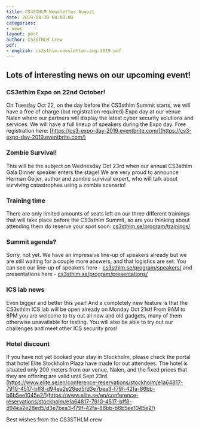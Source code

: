 ```yaml
---
title: CS3STHLM Newsletter August
date: 2019-08-30 04:00:00
categories:
- news
layout: post
author: CS3STHLM Crew
pdf:
- english: cs3sthlm-newsletter-aug-2019.pdf
---
```


## Lots of interesting news on our upcoming event!

### CS3sthlm Expo on 22nd October!
On Tuesday Oct 22, on the day before the CS3sthlm Summit starts, we will have a free of
charge (but registration required) Expo day at our venue Nalen where our partners will display
the latest cyber security solutions and services. We will have a full lineup of speakers during the
Expo day. Free registration here: [https://cs3-expo-day-2019.eventbrite.com/](https://cs3-expo-day-2019.eventbrite.com/)
 
### Zombie Survival!
This will be the subject on Wednesday Oct 23rd when our annual CS3sthlm Gala Dinner
speaker enters the stage! We are very proud to announce Herman Geijer, author and zombie
survival expert, who will talk about surviving catastrophes using a zombie scenario!
 
### Training time
There are only limited amounts of seats left on our three different trainings that will take place
 before the CS3sthlm Summit, so are you thinking about attending them do reserve your spot
 soon: [cs3sthlm.se/program/trainings/](https://www.cs3sthlm.se/program/trainings/)
  
### Summit agenda?
Sorry, not yet. We have an impressive line-up of speakers already but we are still waiting for a
couple more answers, and that logistics are set. You can see our line-up of speakers here -
[cs3sthlm.se/program/speakers/](https://www.cs3sthlm.se/program/speakers/)
and presentations here - [cs3sthlm.se/program/presentations/](https://www.cs3sthlm.se/program/presentations/)

### ICS lab news
Even bigger and better this year! And a completely new feature is that the CS3sthlm ICS lab will
be open already on Monday Oct 21st! From 9AM to 8PM you are welcome to try out all new
and old gadgets, many of them otherwise unavailable for testing. You will also be able to try out
our challenges and meet other ICS security pros!


### Hotel discount
If you have not yet booked your stay in Stockholm, please check the portal that hotel Elite
Stockholm Plaza have made for out attendees. The hotel is situated only 200 meters from our
venue, Nalen, and the fixed prices that they are offering are valid until Sept 23rd.
[https://www.elite.se/en/conference-reservations/stockholm/e1a64817-7910-4517-bff8-d94ea2e28ed5/d3e7bea3-f79f-42fa-86bb-b6b5ee1045e2/](https://www.elite.se/en/conference-reservations/stockholm/e1a64817-7910-4517-bff8-d94ea2e28ed5/d3e7bea3-f79f-42fa-86bb-b6b5ee1045e2/)


Best wishes from the CS3STHLM crew
